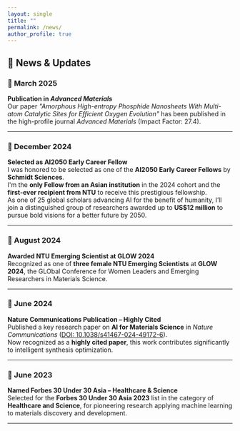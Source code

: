 ```yaml
---
layout: single
title: ""
permalink: /news/
author_profile: true
---
```


## 📣 News & Updates

### 📅 March 2025
**Publication in *Advanced Materials***  
Our paper *"Amorphous High-entropy Phosphide Nanosheets With Multi-atom Catalytic Sites for Efficient Oxygen Evolution"* has been published in the high-profile journal *Advanced Materials* (Impact Factor: 27.4).

---

### 📅 December 2024
**Selected as AI2050 Early Career Fellow**  
I was honored to be selected as one of the **AI2050 Early Career Fellows** by **Schmidt Sciences**.  
I'm the **only Fellow from an Asian institution** in the 2024 cohort and the **first-ever recipient from NTU** to receive this prestigious fellowship.  
As one of 25 global scholars advancing AI for the benefit of humanity, I’ll join a distinguished group of researchers awarded up to **US$12 million** to pursue bold visions for a better future by 2050.

---

### 📅 August 2024
**Awarded NTU Emerging Scientist at GLOW 2024**  
Recognized as one of **three female NTU Emerging Scientists** at **GLOW 2024**, the GLObal Conference for Women Leaders and Emerging Researchers in Materials Science.

---

### 📅 June 2024
**Nature Communications Publication – Highly Cited**  
Published a key research paper on **AI for Materials Science** in *Nature Communications* ([DOI: 10.1038/s41467-024-49172-6](https://doi.org/10.1038/s41467-024-49172-6)).  
Now recognized as a **highly cited paper**, this work contributes significantly to intelligent synthesis optimization.

---

### 📅 June 2023
**Named Forbes 30 Under 30 Asia – Healthcare & Science**  
Selected for the **Forbes 30 Under 30 Asia 2023** list in the category of **Healthcare and Science**, for pioneering research applying machine learning to materials discovery and development.

---

